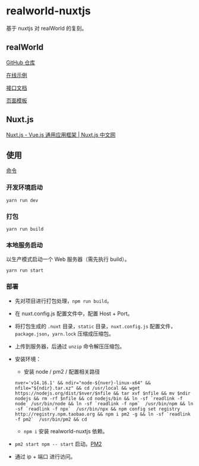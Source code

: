 # realworld-nuxtjs

基于 nuxtjs 对 realWorld 的复刻。

## realWorld

[GitHub 仓库](https://github.com/gothinkster/realworld)

[在线示例](https://demo.realworld.io/#/)

[接口文档](https://github.com/gothinkster/realworld/tree/master/api)

[页面模板](https://github.com/gothinkster/realworld-starter-kit/blob/master/FRONTEND_INSTRUCTIONS.md)

## Nuxt.js

[Nuxt.js - Vue.js 通用应用框架 | Nuxt.js 中文网](https://www.nuxtjs.cn/)

## 使用

[命令](https://www.nuxtjs.cn/guide/commands)

### 开发环境启动

```shell
yarn run dev
```

### 打包

```shell
yarn run build
```

### 本地服务启动

以生产模式启动一个 Web 服务器（需先执行 build）。

```
yarn run start
```

### 部署

- 先对项目进行打包处理，`npm run build`。

- 在 nuxt.config.js 配置文件中，配置 Host + Port。

- 将打包生成的 `.nuxt` 目录，`static` 目录，`nuxt.config.js` 配置文件，`package.json`，`yarn.lock` 压缩成压缩包。

- 上传到服务器，后通过 `unzip`  命令解压压缩包。

- 安装环境：

  - 安装 node / pm2 / 配置相关路径

  ```shell
  nver='v14.16.1' && ndir="node-${nver}-linux-x64" && nfile="${ndir}.tar.xz" && cd /usr/local && wget https://nodejs.org/dist/$nver/$nfile && tar xvf $nfile && mv $ndir nodejs && rm -rf $nfile && cd nodejs/bin && ln -sf `readlink -f node` /usr/bin/node && ln -sf `readlink -f npm`  /usr/bin/npm && ln -sf `readlink -f npx`  /usr/bin/npx && npm config set registry http://registry.npm.taobao.org && npm i pm2 -g && ln -sf `readlink -f pm2`  /usr/bin/pm2 && cd
  ```

  - `npm i` 安装 realworld-nuxtjs 依赖。

- `pm2 start npm -- start` 启动。[PM2](https://pm2.keymetrics.io/docs/usage/quick-start/)

- 通过 ip + 端口 进行访问。 

